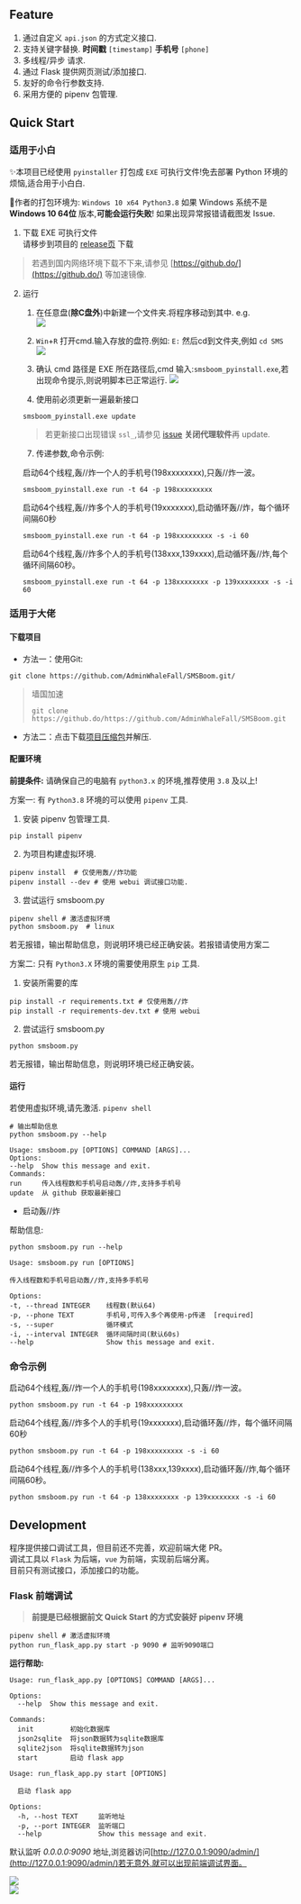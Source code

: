 ## Feature

1. 通过自定义 `api.json` 的方式定义接口.  
2. 支持关键字替换. **时间戳** `[timestamp]` **手机号** `[phone]`  
3. 多线程/异步 请求.  
4. 通过 Flask 提供网页测试/添加接口.  
5. 友好的命令行参数支持.  
6. 采用方便的 pipenv 包管理.  

## Quick Start

### 适用于小白

✨本项目已经使用 `pyinstaller` 打包成 `EXE` 可执行文件!免去部署 Python 环境的烦恼,适合用于小白白.  

🔨作者的打包环境为: `Windows 10 x64 Python3.8` 如果 Windows 系统不是 **Windows 10 64位** 版本,**可能会运行失败**! 如果出现异常报错请截图发 Issue.

1. 下载 EXE 可执行文件  
  请移步到项目的 [release页](https://github.com/AdminWhaleFall/SMSBoom/releases) 下载
  
  > 若遇到国内网络环境下载不下来,请参见 [https://github.do/](https://github.do/) 等加速镜像.
  
2. 运行  

   1. 在任意盘(**除C盘外**)中新建一个文件夹.将程序移动到其中. e.g.  
   ![](https://cdn.jsdelivr.net/gh/AdminWhaleFall/SMSBoom@master/img/e.g.1.png)
  
   2. `Win`+`R` 打开cmd.输入存放的盘符.例如: `E:` 然后cd到文件夹,例如 `cd SMS`
   ![](https://cdn.jsdelivr.net/gh/AdminWhaleFall/SMSBoom@master/img/cmd1.png)
   
   3. 确认 cmd 路径是 EXE 所在路径后,cmd 输入:`smsboom_pyinstall.exe`,若出现命令提示,则说明脚本已正常运行. 
   ![](https://cdn.jsdelivr.net/gh/AdminWhaleFall/SMSBoom@master/img/cmd2.png)

   5. 使用前必须更新一遍最新接口
    ```shell
    smsboom_pyinstall.exe update
    ```  
    > 若更新接口出现错误 `ssl_`,请参见 [issue](https://github.com/AdminWhaleFall/SMSBoom/issues/2) **关闭代理软件**再 update.

   7. 传递参数,命令示例:

    启动64个线程,轰//炸一个人的手机号(198xxxxxxxx),只轰//炸一波。
   ```shell
   smsboom_pyinstall.exe run -t 64 -p 198xxxxxxxxx
   ```

   启动64个线程,轰//炸多个人的手机号(19xxxxxxx),启动循环轰//炸，每个循环间隔60秒  

   ```shell
   smsboom_pyinstall.exe run -t 64 -p 198xxxxxxxxx -s -i 60
   ```

   启动64个线程,轰//炸多个人的手机号(138xxx,139xxxx),启动循环轰//炸,每个循环间隔60秒。  

   ```shell
   smsboom_pyinstall.exe run -t 64 -p 138xxxxxxxx -p 139xxxxxxxx -s -i 60
   ```


### 适用于大佬

#### 下载项目

- 方法一：使用Git:  

```shell
git clone https://github.com/AdminWhaleFall/SMSBoom.git/
```  

> 墙国加速
>  
> ```shell
> git clone https://github.do/https://github.com/AdminWhaleFall/SMSBoom.git
> ```  

- 方法二：点击下载[项目压缩包](https://github.com/AdminWhaleFall/SMSBoom/archive/refs/heads/master.zip)并解压.  

#### 配置环境  

**前提条件:** 请确保自己的电脑有 `python3.x` 的环境,推荐使用 `3.8` 及以上!  

方案一: 有 `Python3.8` 环境的可以使用 `pipenv` 工具.

1. 安装 pipenv 包管理工具.  
```shell
pip install pipenv
```

2. 为项目构建虚拟环境.  
```shell
pipenv install  # 仅使用轰//炸功能
pipenv install --dev # 使用 webui 调试接口功能.
```

3. 尝试运行 smsboom.py  
```shell
pipenv shell # 激活虚拟环境
python smsboom.py  # linux
```

若无报错，输出帮助信息，则说明环境已经正确安装。若报错请使用方案二

方案二: 只有 `Python3.X` 环境的需要使用原生 `pip` 工具.

1. 安装所需要的库
```shell
pip install -r requirements.txt # 仅使用轰//炸
pip install -r requirements-dev.txt # 使用 webui
```

2. 尝试运行 smsboom.py
```shell
python smsboom.py 
```

若无报错，输出帮助信息，则说明环境已经正确安装。

#### 运行  

若使用虚拟环境,请先激活. `pipenv shell`

```shell
# 输出帮助信息
python smsboom.py --help

Usage: smsboom.py [OPTIONS] COMMAND [ARGS]...    
Options:
--help  Show this message and exit.
Commands:
run     传入线程数和手机号启动轰//炸,支持多手机号
update  从 github 获取最新接口
```

- 启动轰//炸  

帮助信息:

```shell
python smsboom.py run --help

Usage: smsboom.py run [OPTIONS]

传入线程数和手机号启动轰//炸,支持多手机号

Options:
-t, --thread INTEGER    线程数(默认64)
-p, --phone TEXT        手机号,可传入多个再使用-p传递  [required]
-s, --super             循环模式
-i, --interval INTEGER  循环间隔时间(默认60s)
--help                  Show this message and exit.
```

### 命令示例  

启动64个线程,轰//炸一个人的手机号(198xxxxxxxx),只轰//炸一波。

```shell
python smsboom.py run -t 64 -p 198xxxxxxxxx
```

启动64个线程,轰//炸多个人的手机号(19xxxxxxx),启动循环轰//炸，每个循环间隔60秒

```shell
python smsboom.py run -t 64 -p 198xxxxxxxxx -s -i 60
```

启动64个线程,轰//炸多个人的手机号(138xxx,139xxxx),启动循环轰//炸,每个循环间隔60秒。

```shell
python smsboom.py run -t 64 -p 138xxxxxxxx -p 139xxxxxxxx -s -i 60
```

## Development

程序提供接口调试工具，但目前还不完善，欢迎前端大佬 PR。  
调试工具以 `Flask` 为后端，`vue` 为前端，实现前后端分离。  
目前只有测试接口，添加接口的功能。

### Flask 前端调试

> **前提是已经根据前文 Quick Start 的方式安装好 pipenv 环境**

```shell
pipenv shell # 激活虚拟环境
python run_flask_app.py start -p 9090 # 监听9090端口
```

**运行帮助:**
```shell
Usage: run_flask_app.py [OPTIONS] COMMAND [ARGS]...

Options:
  --help  Show this message and exit.

Commands:
  init         初始化数据库
  json2sqlite  将json数据转为sqlite数据库
  sqlite2json  将sqlite数据转为json
  start        启动 flask app
```

```shell
Usage: run_flask_app.py start [OPTIONS]

  启动 flask app

Options:
  -h, --host TEXT     监听地址
  -p, --port INTEGER  监听端口
  --help              Show this message and exit.
```

默认监听 *0.0.0.0:9090* 地址,浏览器访问[http://127.0.0.1:9090/admin/](http://127.0.0.1:9090/admin/)若无意外,就可以出现前端调试界面。

![](img/webui-test.png)  
![](img/webui-test-2.png)  
